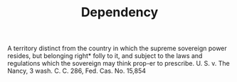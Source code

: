 ---
title: Dependency
letter: D
permalink: "/definitions/bld-dependency.html"
body: A territory distinct from the country in which the supreme sovereign power resides,
  but belonging right* folly to it, and subject to the laws and regulations which
  the sovereign may think prop-er to prescribe. U. S. v. The Nancy, 3 wash. C. C.
  286, Fed. Cas. No. 15,854
published_at: '2018-07-07'
source: Black's Law Dictionary 2nd Ed (1910)
layout: post
---